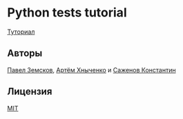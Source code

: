 # Python tests tutorial

[Туториал](TUTORIAL.md)

## Авторы

[Павел Земсков](https://github.com/zmskv), [Артём Хныченко](https://github.com/khnychenkoav) и [Саженов Константин](https://github.com/sakost)

## Лицензия
[MIT](LICENSE)
